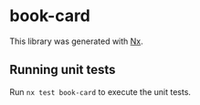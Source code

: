# book-card

This library was generated with [Nx](https://nx.dev).

## Running unit tests

Run `nx test book-card` to execute the unit tests.
